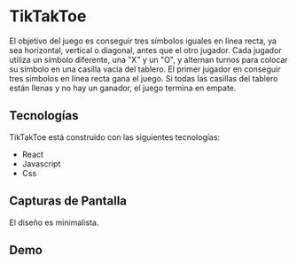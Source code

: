 # TikTakToe
 El objetivo del juego es conseguir tres símbolos iguales en línea recta, ya sea horizontal, vertical o diagonal, antes que el otro jugador. Cada jugador utiliza un  símbolo diferente, una "X" y un "O", y alternan turnos para colocar su símbolo en una casilla vacía del tablero. El primer jugador en conseguir tres símbolos en línea recta gana el juego. Si todas las casillas del tablero están llenas y no hay un ganador, el juego termina en empate.

## Tecnologías
TikTakToe está construido con las siguientes tecnologías:

- React
- Javascript
- Css


## Capturas de Pantalla
El diseño es minimalista.


## Demo

